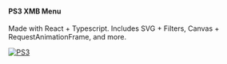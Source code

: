 #### PS3 XMB Menu

Made with React + Typescript. Includes SVG + Filters, Canvas + RequestAnimationFrame, and more.

[![PS3](https://raw.githubusercontent.com/iamjohnmills/ps3-ui-react-ts/master/screenshot.gif)](https://raw.githubusercontent.com/iamjohnmills/ps3-ui-react-ts/master/screenshot.gif)
